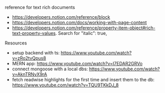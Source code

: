 reference for text rich documents

- https://developers.notion.com/reference/block
- https://developers.notion.com/docs/working-with-page-content
- https://developers.notion.com/reference/property-item-object#rich-text-property-values. Search for "italic": true,

Resources

- setup backend with ts: https://www.youtube.com/watch?v=zRo2tvQpus8
- MERN app: https://www.youtube.com/watch?v=I7EDAR2GRVo
- connect mongoose with a local dbs: https://www.youtube.com/watch?v=AknTRNvX9rA
- fetch readwise highlights for the first time and insert them to the db: https://www.youtube.com/watch?v=TQU9TKkDJ_8
